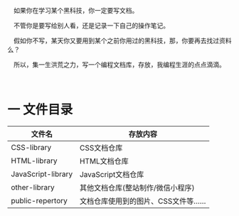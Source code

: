 

&emsp;如果你在学习某个黑科技，你一定要写文档。  

&emsp;不管你是要写给别人看，还是记录一下自己的操作笔记。

&emsp;假如你不写，某天你又要用到某个之前你用过的黑科技，那，你要再去找过资料么？

&emsp;所以，集一生洪荒之力，写一个编程文档库，存放，我编程生涯的点点滴滴。


<br>

# 一 文件目录
| 文件名             | 存放内容                          |
| ------------------ | --------------------------------- |
| CSS-library        | CSS文档仓库                       |
| HTML-library       | HTML文档仓库                      |
| JavaScript-library | JavaScript文档仓库                |
| other-library      | 其他文档仓库(整站制作/微信小程序)                      |
| public-repertory   | 文档仓库使用到的图片、CSS文件等…… |

<br>
